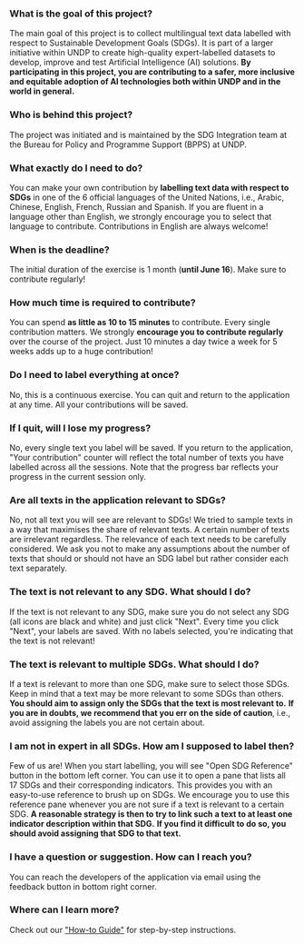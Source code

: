 ### What is the goal of this project?

The main goal of this project is to collect multilingual text data labelled with respect to Sustainable Development Goals (SDGs).
It is part of a larger initiative within UNDP to create high-quality expert-labelled datasets to develop, improve and test Artificial Intelligence (AI) solutions. 
**By participating in this project, you are contributing to a safer, more inclusive and equitable adoption of AI technologies both within UNDP and in the world in general.** 

### Who is behind this project?

The project was initiated and is maintained by the SDG Integration team at the Bureau for Policy and Programme Support (BPPS) at UNDP.

### What exactly do I need to do?

You can make your own contribution by **labelling text data with respect to SDGs** in one of the 6 official languages of the United Nations, i.e., Arabic, Chinese, English, French, Russian and Spanish.
If you are fluent in a language other than English, we strongly encourage you to select that language to contribute.
Contributions in English are always welcome!

### When is the deadline?

The initial duration of the exercise is 1 month (**until June 16**).
Make sure to contribute regularly!

### How much time is required to contribute?

You can spend **as little as 10 to 15 minutes** to contribute.
Every single contribution matters.
We strongly **encourage you to contribute regularly** over the course of the project.
Just 10 minutes a day twice a week for 5 weeks adds up to a huge contribution!

### Do I need to label everything at once?

No, this is a continuous exercise.
You can quit and return to the application at any time.
All your contributions will be saved.

### If I quit, will I lose my progress?

No, every single text you label will be saved.
If you return to the application, "Your contribution" counter will reflect the total number of texts you have labelled across all the sessions.
Note that the progress bar reflects your progress in the current session only.

### Are all texts in the application relevant to SDGs?

No, not all text you will see are relevant to SDGs!
We tried to sample texts in a way that maximises the share of relevant texts.
A certain number of texts are irrelevant regardless.
The relevance of each text needs to be carefully considered.
We ask you not to make any assumptions about the number of texts that should or should not have an SDG label but rather consider each text separately.

### The text is not relevant to any SDG. What should I do?

If the text is not relevant to any SDG, make sure you do not select any SDG (all icons are black and white) and just click "Next". Every time you click "Next", your labels are saved. With no labels selected, you're indicating that the text is not relevant!

### The text is relevant to multiple SDGs. What should I do?

If a text is relevant to more than one SDG, make sure to select those SDGs.
Keep in mind that a text may be more relevant to some SDGs than others.
**You should aim to assign only the SDGs that the text is most relevant to.**
**If you are in doubts, we recommend that you err on the side of caution**, i.e., avoid assigning the labels you are not certain about.

### I am not in expert in all SDGs. How am I supposed to label then?

Few of us are!
When you start labelling, you will see "Open SDG Reference" button in the bottom left corner.
You can use it to open a pane that lists all 17 SDGs and their corresponding indicators.
This provides you with an easy-to-use reference to brush up on SDGs.
We encourage you to use this reference pane whenever you are not sure if a text is relevant to a certain SDG.
**A reasonable strategy is then to try to link such a text to at least one indicator description within that SDG.**
**If you find it difficult to do so, you should avoid assigning that SDG to that text.**

### I have a question or suggestion. How can I reach you?

You can reach the developers of the application via email using the feedback button in bottom right corner.

### Where can I learn more?

Check out our ["How-to Guide"](https://undp.sharepoint.com/:f:/s/SDGIntegrationteam/EjtEph3LQXVOv71vonRt7T4B9FE527ZM04RkV7-vKtImhg?e=L3odWd) for step-by-step instructions.